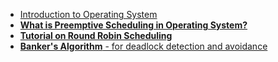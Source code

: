 - [Introduction to Operating System](./Introduction_to_OS.md)
- [**What is Preemptive Scheduling in Operating System?**](./Preemptive%20Scheduling%20in%20Operating%20System/readme.md)
- [**Tutorial on Round Robin Scheduling**](./RR_SchedulingCODE.md)
- [**Banker's Algorithm** - for deadlock detection and avoidance](./BankersAlgorithm.md)
